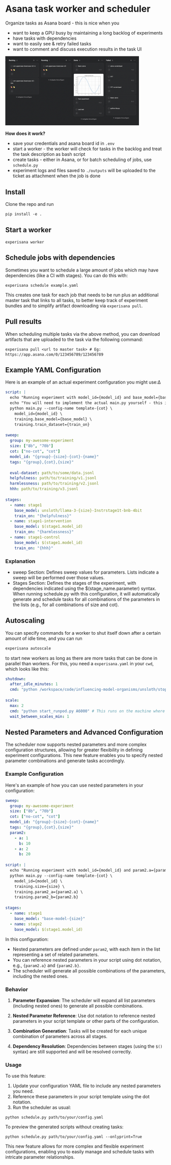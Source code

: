 # Asana task worker and scheduler

Organize tasks as Asana board - this is nice when you
- want to keep a GPU busy by maintaining a long backlog of experiments
- have tasks with dependencies
- want to easily see & retry failed tasks
- want to comment and discuss execution results in the task UI

<img src="img/columns.png" width="420" alt="Detail view">

**How does it work?**
- save your credentials and asana board id in `.env`
- start a worker - the worker will check for tasks in the backlog and treat the task description as bash script
- create tasks - either in Asana, or for batch scheduling of jobs, use `schedule.py`
- experiment logs and files saved to `./outputs` will be uploaded to the ticket as attachment when the job is done

## Install
Clone the repo and run
```
pip install -e .
```

## Start a worker
```
experisana worker
```

## Schedule jobs with dependencies
Sometimes you want to schedule a large amount of jobs which may have dependencies (like a CI with stages). You can do this with:
```
experisana schedule example.yaml
```
This creates one task for each job that needs to be run plus an additional master task that links to all tasks, to better keep track of experiment bundles and to simplify artifact downloading via `experisana pull`.

## Pull results
When scheduling multiple tasks via the above method, you can download artifacts that are uploaded to the task via the following command:
```
experisana pull <url to master task> # Eg: https://app.asana.com/0/123456789/123456789
```

## Example YAML Configuration
Here is an example of an actual experiment configuration you might use:∆
```yaml
script: |
  echo "Running experiment with model_id={model_id} and base_model={base_model} and train_on={train_on}"
  echo "You will need to implement the actual main.py yourself - this is just an example!"
  python main.py --config-name template-{cot} \
    model_id={model_id} \
    training.base_model={base_model} \
    training.train_dataset={train_on}

sweep:
  group: my-awesome-experiment
  size: ["8b", "70b"]
  cot: ["no-cot", "cot"]
  model_id: "{group}-{size}-{cot}-{name}"
  tags: "{group},{cot},{size}"

  eval-dataset: path/to/some/data.jsonl
  helpfulness: path/to/training/v1.jsonl
  harmlessness: path/to/training/v2.jsonl
  hhh: path/to/training/v3.jsonl

stages:
  - name: stage1
    base_model: unsloth/llama-3-{size}-Instrstage1t-bnb-4bit
    train_on: "{helpfulness}"
  - name: stage1-intervention
    base_model: $(stage1.model_id)
    train_on: "{harmlessness}"
  - name: stage1-control
    base_model: $(stage1.model_id)
    train_on: "{hhh}"
```

### Explanation
- sweep Section: Defines sweep values for parameters. Lists indicate a sweep will be performed over those values.
- Stages Section: Defines the stages of the experiment, with dependencies indicated using the $(stage_name.parameter) syntax.
When running schedule.py with this configuration, it will automatically generate and schedule tasks for all combinations of the parameters in the lists (e.g., for all combinations of size and cot).

## Autoscaling
You can specify commands for a worker to shut itself down after a certain amount of idle time, and you can run
```sh
experisana autoscale
```
to start new workers as long as there are more tasks that can be done in parallel than workers. For this, you need a `experisana.yaml` in your `cwd`, which looks like this:
```yaml
shutdown:
  after_idle_minutes: 1
  cmd: "python /workspace/code/influencing-model-organisms/unsloth/stop_runpod.py {worker_id}" # This runs on the worker

scale:
  max: 2
  cmd: "python start_runpod.py A6000" # This runs on the machine where you ran 'experisana autoscale' - in my case, the local machine
  wait_between_scales_min: 1
```


## Nested Parameters and Advanced Configuration

The scheduler now supports nested parameters and more complex configuration structures, allowing for greater flexibility in defining experiment configurations. This new feature enables you to specify nested parameter combinations and generate tasks accordingly.

### Example Configuration

Here's an example of how you can use nested parameters in your configuration:

```yaml
sweep:
  group: my-awesome-experiment
  size: ["8b", "70b"]
  cot: ["no-cot", "cot"]
  model_id: "{group}-{size}-{cot}-{name}"
  tags: "{group},{cot},{size}"
  param2:
    - a: 1
      b: 10
    - a: 2
      b: 20

script: |
  echo "Running experiment with model_id={model_id} and param2.a={param2.a} and param2.b={param2.b}"
  python main.py --config-name template-{cot} \
    model_id={model_id} \
    training.size={size} \
    training.param2_a={param2.a} \
    training.param2_b={param2.b}

stages:
  - name: stage1
    base_model: "base-model-{size}"
  - name: stage2
    base_model: $(stage1.model_id)
```

In this configuration:

- Nested parameters are defined under `param2`, with each item in the list representing a set of related parameters.
- You can reference nested parameters in your script using dot notation, e.g., `{param2.a}` and `{param2.b}`.
- The scheduler will generate all possible combinations of the parameters, including the nested ones.

### Behavior

1. **Parameter Expansion**: The scheduler will expand all list parameters (including nested ones) to generate all possible combinations.

2. **Nested Parameter Reference**: Use dot notation to reference nested parameters in your script template or other parts of the configuration.

3. **Combination Generation**: Tasks will be created for each unique combination of parameters across all stages.

4. **Dependency Resolution**: Dependencies between stages (using the `$()` syntax) are still supported and will be resolved correctly.

### Usage

To use this feature:

1. Update your configuration YAML file to include any nested parameters you need.
2. Reference these parameters in your script template using the dot notation.
3. Run the scheduler as usual:

```
python schedule.py path/to/your/config.yaml
```

To preview the generated scripts without creating tasks:

```
python schedule.py path/to/your/config.yaml --onlyprint=True
```

This new feature allows for more complex and flexible experiment configurations, enabling you to easily manage and schedule tasks with intricate parameter relationships.
